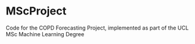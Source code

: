 # MScProject
Code for the COPD Forecasting Project, implemented as part of the UCL MSc Machine Learning Degree

